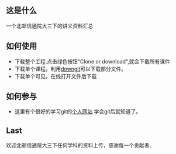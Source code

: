 ## 这是什么
一个北邮信通院大三下的讲义资料汇总

## 如何使用
* 下载整个工程.点击绿色按钮"Clone or download",就会下载所有课件
* 下载单个课程。利用[downgit](https://minhaskamal.github.io/DownGit/#/home)可以下载部分文件。
* 下载单个可见。在线打开文件后下载

## 如何参与
* 这里有个很好的学习git的[个人网站](https://www.liaoxuefeng.com/wiki/0013739516305929606dd18361248578c67b8067c8c017b000/) 学会git后就知道了。  

## Last
欢迎北邮信通院大三下任何学科的资料上传，感谢每一个贡献者.  
